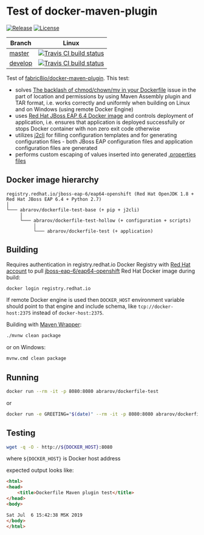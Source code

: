 # Test of docker-maven-plugin

[![Release](https://img.shields.io/github/release/mabrarov/dockerfile-test)](https://github.com/mabrarov/dockerfile-test/releases/latest)
[![License](https://img.shields.io/github/license/mabrarov/dockerfile-test.svg)](https://github.com/mabrarov/dockerfile-test/tree/master/LICENSE)

Branch | Linux
-------|-------
[master](https://github.com/mabrarov/dockerfile-test/tree/master) | [![Travis CI build status](https://travis-ci.org/mabrarov/dockerfile-test.svg?branch=master)](https://travis-ci.org/mabrarov/dockerfile-test)
[develop](https://github.com/mabrarov/dockerfile-test/tree/develop) | [![Travis CI build status](https://travis-ci.org/mabrarov/dockerfile-test.svg?branch=develop)](https://travis-ci.org/mabrarov/dockerfile-test)

Test of [fabric8io/docker-maven-plugin](https://github.com/fabric8io/docker-maven-plugin). 
This test:

* solves [The backlash of chmod/chown/mv in your Dockerfile](https://medium.com/@lmakarov/the-backlash-of-chmod-chown-mv-in-your-dockerfile-f12fe08c0b55) 
  issue in the part of location and permissions by using Maven Assembly plugin and TAR format, i.e. works correctly and
  uniformly when building on Linux and on Windows (using remote Docker Engine)
* uses [Red Hat JBoss EAP 6.4 Docker image](https://access.redhat.com/containers/#/registry.access.redhat.com/jboss-eap-6/eap64-openshift)
  and controls deployment of application, i.e. ensures that application is deployed successfully or stops 
  Docker container with non zero exit code otherwise
* utilizes [j2cli](https://github.com/kolypto/j2cli) for filling configuration templates and for generating 
  configuration files - both JBoss EAP configuration files and application configuration files are generated
* performs custom escaping of values inserted into generated [.properties files](https://en.wikipedia.org/wiki/.properties)

## Docker image hierarchy

```text
registry.redhat.io/jboss-eap-6/eap64-openshift (Red Hat OpenJDK 1.8 + Red Hat JBoss EAP 6.4 + Python 2.7)
│
└─── abrarov/dockerfile-test-base (+ pip + j2cli)
     │
     └─── abrarov/dockerfile-test-hollow (+ configuration + scripts)
          │
          └─── abrarov/dockerfile-test (+ application)
```

## Building

Requires authentication in registry.redhat.io Docker Registry with [Red Hat account](https://www.redhat.com/wapps/ugc/register.html) 
to pull 
[jboss-eap-6/eap64-openshift](https://access.redhat.com/containers/#/registry.access.redhat.com/jboss-eap-6/eap64-openshift) 
Red Hat Docker image during build:

```bash
docker login registry.redhat.io
```

If remote Docker engine is used then `DOCKER_HOST` environment variable should point to that engine
and include schema, like `tcp://docker-host:2375` instead of `docker-host:2375`.

Building with [Maven Wrapper](https://github.com/takari/maven-wrapper):

```bash
./mvnw clean package
```

or on Windows:

```bash
mvnw.cmd clean package
```

## Running

```bash
docker run --rm -it -p 8080:8080 abrarov/dockerfile-test
```

or 

```bash
docker run -e GREETING="$(date)" --rm -it -p 8080:8080 abrarov/dockerfile-test
```

## Testing

```bash
wget -q -O - http://${DOCKER_HOST}:8080
```

where `${DOCKER_HOST}` is Docker host address

expected output looks like:

```html
<html>
<head>
    <title>Dockerfile Maven plugin test</title>
</head>
<body>

Sat Jul  6 15:42:38 MSK 2019
</body>
</html>
```
